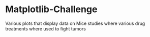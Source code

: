 # Matplotlib-Challenge
Various plots that display data on Mice studies where various drug treatments where used to fight tumors
